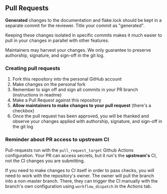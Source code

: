 ## Pull Requests

**Generated** changes to the documentation and flake.lock should be kept in a
separate commit for the reviewer.  Title your commit as "generated".

Keeping these changes isolated in specific commits makes it much easier to pull
in your changes in parallel with other features.

Maintainers may harvest your changes.  We only guarantee to preserve authorship,
signature, and sign-off in the git log.

### Creating pull requests

1. Fork this repository into the personal GitHub account
1. Make changes on the personal fork
1. Remember to sign off and sign all commits in your PR branch (instructions in readme)
1. Make a Pull Request against this repository
1. **Allow maintainers to make changes to your pull request** (there's a
   checkbox)
1. Once the pull request has been approved, you will be thanked and observe your
   changes applied with authorship, signature, and sign-off in the git log

### Reminder about PR access to upstream CI

Pull-requests run with the `pull_request_target` Github Actions configuration.
Your PR can access secrets, but it run's the **upstream's** CI, not the CI
changes you are submitting.

If you need to make changes to CI itself in order to pass checks, you will need
to work with the repository's owner.  The owner will pull the branch into a
non-master branch.  There, they can trigger the CI manually with the branch's
own configuration using `workflow_dispatch` in the Actions tab.

